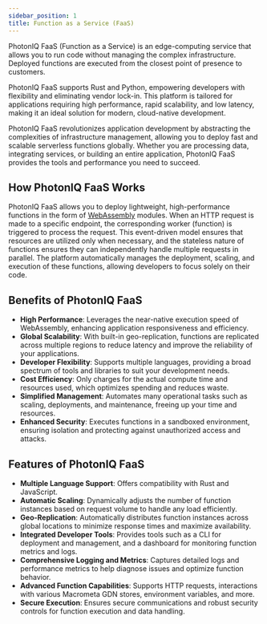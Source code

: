 ```yaml
---
sidebar_position: 1
title: Function as a Service (FaaS)
---
```


PhotonIQ FaaS (Function as a Service) is an edge-computing service that allows you to run code  without managing the complex infrastructure. Deployed functions are executed from the closest point of presence to customers.

PhotonIQ FaaS supports Rust and Python, empowering developers with flexibility and eliminating vendor lock-in. This platform is tailored for applications requiring high performance, rapid scalability, and low latency, making it an ideal solution for modern, cloud-native development.

PhotonIQ FaaS revolutionizes application development by abstracting the complexities of infrastructure management, allowing you to deploy fast and scalable serverless functions globally. Whether you are processing data, integrating services, or building an entire application, PhotonIQ FaaS provides the tools and performance you need to succeed.

## How PhotonIQ FaaS Works

PhotonIQ FaaS allows you to deploy lightweight, high-performance functions in the form of [WebAssembly](https://webassembly.org/) modules. When an HTTP request is made to a specific endpoint, the corresponding worker (function) is triggered to process the request. This event-driven model ensures that resources are utilized only when necessary, and the stateless nature of functions ensures they can independently handle multiple requests in parallel. The platform automatically manages the deployment, scaling, and execution of these functions, allowing developers to focus solely on their code.

## Benefits of PhotonIQ FaaS

- **High Performance**: Leverages the near-native execution speed of WebAssembly, enhancing application responsiveness and efficiency.
- **Global Scalability**: With built-in geo-replication, functions are replicated across multiple regions to reduce latency and improve the reliability of your applications.
- **Developer Flexibility**: Supports multiple languages, providing a broad spectrum of tools and libraries to suit your development needs.
- **Cost Efficiency**: Only charges for the actual compute time and resources used, which optimizes spending and reduces waste.
- **Simplified Management**: Automates many operational tasks such as scaling, deployments, and maintenance, freeing up your time and resources.
- **Enhanced Security**: Executes functions in a sandboxed environment, ensuring isolation and protecting against unauthorized access and attacks.

## Features of PhotonIQ FaaS

- **Multiple Language Support**: Offers compatibility with Rust and JavaScript.
- **Automatic Scaling**: Dynamically adjusts the number of function instances based on request volume to handle any load efficiently.
- **Geo-Replication**: Automatically distributes function instances across global locations to minimize response times and maximize availability.
- **Integrated Developer Tools**: Provides tools such as a CLI for deployment and management, and a dashboard for monitoring function metrics and logs.
- **Comprehensive Logging and Metrics**: Captures detailed logs and performance metrics to help diagnose issues and optimize function behavior.
- **Advanced Function Capabilities**: Supports HTTP requests, interactions with various Macrometa GDN stores, environment variables, and more.
- **Secure Execution**: Ensures secure communications and robust security controls for function execution and data handling.
